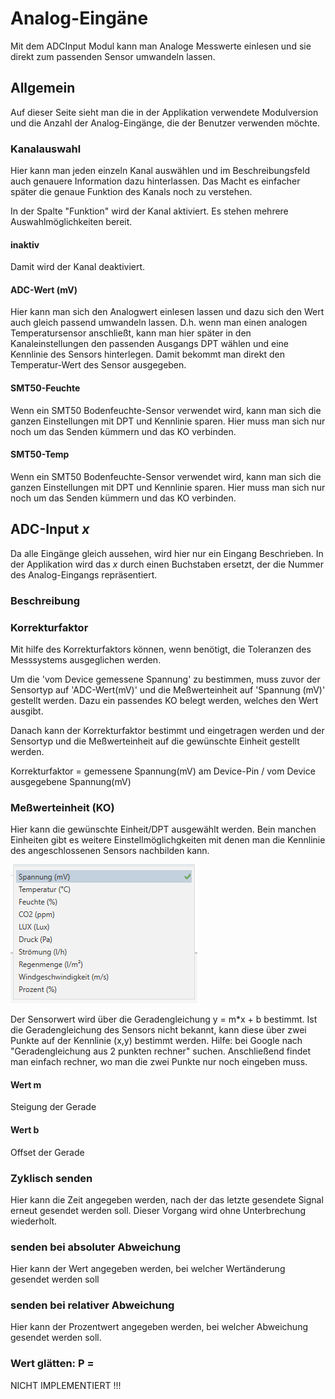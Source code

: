 # **Analog-Eingäne**

<!-- DOC HelpContext="Dokumentation" -->

<!-- DOCCONTENT
Eine vollständige Applikationsbeschreibung ist unter folgendem Link verfügbar: https://github.com/openknx/OFM-BinaryInput/blob/v1/doc/Applikationsbeschreibung-Binaereingang.md
DOCCONTENT -->

Mit dem ADCInput Modul kann man Analoge Messwerte einlesen und sie direkt zum passenden Sensor umwandeln lassen. 
<!-- DOCEND -->

## **Allgemein**

Auf dieser Seite sieht man die in der Applikation verwendete Modulversion und die Anzahl der Analog-Eingänge, die der Benutzer verwenden möchte.

### **Kanalauswahl**

Hier kann man jeden einzeln Kanal auswählen und im Beschreibungsfeld auch genauere Information dazu hinterlassen. Das Macht es einfacher später die genaue Funktion des Kanals noch zu verstehen. 

In der Spalte "Funktion" wird der Kanal aktiviert. Es stehen mehrere Auswahlmöglichkeiten bereit. 

#### inaktiv
Damit wird der Kanal deaktiviert. 

#### ADC-Wert (mV)
Hier kann man sich den Analogwert einlesen lassen und dazu sich den Wert auch gleich passend umwandeln lassen. D.h. wenn man einen analogen Temperatursensor anschließt, kann man hier später in den Kanaleinstellungen den passenden Ausgangs DPT wählen und eine Kennlinie des Sensors hinterlegen. 
Damit bekommt man direkt den Temperatur-Wert des Sensor ausgegeben. 

#### SMT50-Feuchte
Wenn ein SMT50 Bodenfeuchte-Sensor verwendet wird, kann man sich die ganzen Einstellungen mit DPT und Kennlinie sparen. Hier muss man sich nur noch um das Senden kümmern und das KO verbinden. 

#### SMT50-Temp
Wenn ein SMT50 Bodenfeuchte-Sensor verwendet wird, kann man sich die ganzen Einstellungen mit DPT und Kennlinie sparen. Hier muss man sich nur noch um das Senden kümmern und das KO verbinden.


## **ADC-Input *x***

Da alle Eingänge gleich aussehen, wird hier nur ein Eingang Beschrieben. In der Applikation wird das *x* durch einen Buchstaben ersetzt, der die Nummer des Analog-Eingangs repräsentiert.

### **Beschreibung**

### Korrekturfaktor
Mit hilfe des Korrekturfaktors können, wenn benötigt, die Toleranzen des Messsystems ausgeglichen werden.

Um die 'vom Device gemessene Spannung' zu bestimmen, muss zuvor der Sensortyp auf 'ADC-Wert(mV)' und die Meßwerteinheit auf 'Spannung (mV)' gestellt werden. Dazu ein passendes KO belegt werden, welches den Wert ausgibt.

Danach kann der Korrekturfaktor bestimmt und eingetragen werden und der Sensortyp und die Meßwerteinheit auf die gewünschte Einheit gestellt werden.

Korrekturfaktor = gemessene Spannung(mV) am Device-Pin / vom Device ausgegebene Spannung(mV)

### Meßwerteinheit (KO)
Hier kann die gewünschte Einheit/DPT ausgewählt werden. Bein manchen Einheiten gibt es weitere Einstellmöglichgkeiten mit denen man die Kennlinie des angeschlossenen Sensors nachbilden kann.  

<kbd>![Auswahl_DPTs](pics/Auswahl_DPTs.png)</kbd>

Der Sensorwert wird über die Geradengleichung y = m*x + b bestimmt. Ist die Geradengleichung des Sensors nicht bekannt, kann diese über zwei Punkte auf der Kennlinie (x,y) bestimmt werden. 
Hilfe: bei Google nach "Geradengleichung aus 2 punkten rechner" suchen. Anschließend findet man einfach rechner, wo man die zwei Punkte nur noch eingeben muss. 

#### Wert m
Steigung der Gerade

#### Wert b
Offset der Gerade

### Zyklisch senden
Hier kann die Zeit angegeben werden, nach der das letzte gesendete Signal erneut gesendet werden soll. Dieser Vorgang wird ohne Unterbrechung wiederholt.

### senden bei absoluter Abweichung
Hier kann der Wert angegeben werden, bei welcher Wertänderung gesendet werden soll

### senden bei relativer Abweichung
Hier kann der Prozentwert angegeben werden, bei welcher Abweichung gesendet werden soll.

### Wert glätten: P = 
NICHT IMPLEMENTIERT !!!

